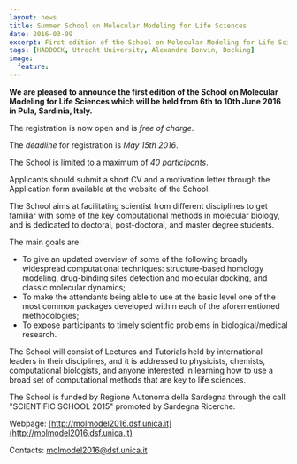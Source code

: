 ```yaml
---
layout: news
title: Summer School on Molecular Modeling for Life Sciences
date: 2016-03-09
excerpt: First edition of the School on Molecular Modeling for Life Sciences, Sardinia, June 2016
tags: [HADDOCK, Utrecht University, Alexandre Bonvin, Docking]
image:
  feature:
---
```

**We are pleased to announce the first edition of the School on Molecular
Modeling for Life Sciences which will be held from 6th to 10th June 2016
in Pula, Sardinia, Italy.**


The registration is now open and is *free of charge*. 

The *deadline* for registration is *May 15th 2016*.


The School is limited to a maximum of *40 participants*.


Applicants should submit a short CV and a motivation letter through the
Application form available at the website of the School.


The School aims at facilitating scientist from different disciplines to
get familiar with some of the key computational methods in molecular
biology, and is dedicated to doctoral, post-doctoral, and master degree
students.

The main goals are:

  - To give an updated overview of some of the following broadly widespread
computational techniques: structure-based homology modeling, drug-binding
sites detection and molecular docking, and classic molecular dynamics;
  - To make the attendants being able to use at the basic level one of the
most common packages developed within each of the aforementioned
methodologies;
  - To expose participants to timely scientific problems in
biological/medical research.

The School will consist of Lectures and Tutorials held by international
leaders in their disciplines, and it is addressed to physicists, chemists,
computational biologists, and anyone interested in learning how to use a
broad set of computational methods that are key to life sciences.

The School is funded by Regione Autonoma della Sardegna through the call
"SCIENTIFIC SCHOOL 2015" promoted by Sardegna Ricerche.


Webpage: [http://molmodel2016.dsf.unica.it](http://molmodel2016.dsf.unica.it)

Contacts: molmodel2016@dsf.unica.it
